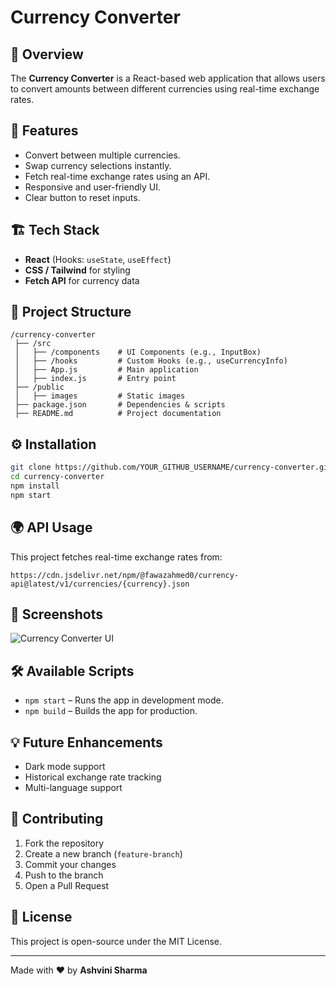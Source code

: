 # Currency Converter

## 🚀 Overview
The **Currency Converter** is a React-based web application that allows users to convert amounts between different currencies using real-time exchange rates.

## 📌 Features
- Convert between multiple currencies.
- Swap currency selections instantly.
- Fetch real-time exchange rates using an API.
- Responsive and user-friendly UI.
- Clear button to reset inputs.

## 🏗️ Tech Stack
- **React** (Hooks: `useState`, `useEffect`)
- **CSS / Tailwind** for styling
- **Fetch API** for currency data

## 📂 Project Structure
```
/currency-converter
 ├── /src
 │   ├── /components    # UI Components (e.g., InputBox)
 │   ├── /hooks         # Custom Hooks (e.g., useCurrencyInfo)
 │   ├── App.js         # Main application
 │   ├── index.js       # Entry point
 ├── /public
 │   ├── images         # Static images
 ├── package.json       # Dependencies & scripts
 ├── README.md          # Project documentation
```

## ⚙️ Installation
```bash
git clone https://github.com/YOUR_GITHUB_USERNAME/currency-converter.git
cd currency-converter
npm install
npm start
```

## 🌍 API Usage
This project fetches real-time exchange rates from:
```
https://cdn.jsdelivr.net/npm/@fawazahmed0/currency-api@latest/v1/currencies/{currency}.json
```

## 📸 Screenshots
![Currency Converter UI](https://raw.githubusercontent.com/YOUR_GITHUB_USERNAME/currency-converter/main/public/images/screenshot.png)

## 🛠️ Available Scripts
- `npm start` – Runs the app in development mode.
- `npm build` – Builds the app for production.

## 💡 Future Enhancements
- Dark mode support
- Historical exchange rate tracking
- Multi-language support

## 🤝 Contributing
1. Fork the repository
2. Create a new branch (`feature-branch`)
3. Commit your changes
4. Push to the branch
5. Open a Pull Request

## 📄 License
This project is open-source under the MIT License.

---
Made with ❤️ by **Ashvini Sharma**